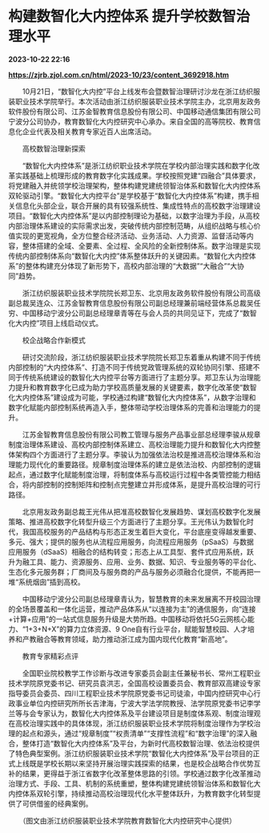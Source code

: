 # 构建数智化大内控体系 提升学校数智治理水平

**2023-10-22 22:16**

**https://zjrb.zjol.com.cn/html/2023-10/23/content_3692918.htm**

　　10月21日，“数智化大内控”平台上线发布会暨数智治理研讨沙龙在浙江纺织服装职业技术学院举行。本次活动由浙江纺织服装职业技术学院主办，北京用友政务软件股份有限公司、江苏金智教育信息股份有限公司、中国移动通信集团有限公司宁波分公司协办，教育数智化大内控研究中心承办。来自全国的高等院校、教育信息化企业代表及相关教育专家近百人出席活动。

　　高校数智治理新探索

　　“数智化大内控体系”是浙江纺织职业技术学院在学校内部治理实践和数字化改革实践基础上梳理形成的教育数字化实践成果。学校按照党建“四融合”具体要求，将党建融入并统领学校治理架构，整体构建党建统领智治体系和数智化大内控体系双轮驱动引擎。“数智化大内控平台”是学校基于“数智化大内控体系”构建，携手相关信息化头部企业，联合开展的具有较强系统性、集成性特点的高校数字治理建设项目。“数智化大内控体系”是以内部控制理论为基础，以数字治理为手段，从高校内部治理体系建设的实际需求出发，突破传统内部控制范畴，从组织战略与核心价值实现的更宽视角，全方位整合经济活动、业务活动、人力资源、监督活动等内容，整体搭建的全域、全要素、全过程、全风险的全新控制体系。数字治理是实现传统内部控制体系向“数智化大内控”体系整体跃升的关键因素。“数智化大内控体系”的整体构建充分体现了新形势下，高校内部治理的“大数据”“大融合”“大协同”趋势。

　　浙江纺织服装职业技术学院院长郑卫东、北京用友政务软件股份有限公司高级副总裁吴连众、江苏金智教育信息股份有限公司副总经理兼前端经营体系总裁吴任穷、中国移动宁波分公司副总经理章青等在与会人员的共同见证下，完成了“数智化大内控”项目上线启动仪式。

　　校企战略合作新模式

　　研讨交流阶段，浙江纺织服装职业技术学院院长郑卫东着重从构建不同于传统内部控制的“大内控体系”、打造不同于传统党政管理系统的双轮协同引擎、搭建不同于传统系统建设的数智化大内控平台等方面进行了主题分享。郑卫东认为治理能力提升和教育数字化已成为助力学校高质量发展的关键要素，数字化改革使“数智化大内控体系”建设成为可能，学校通过构建“数智化大内控体系”，从数字治理和数字化赋能内部控制系统再造入手，整体带动学校治理体系的完善和治理能力的提升。

　　江苏金智教育信息股份有限公司教工管理与服务产品事业部总经理李骏从规章制度治理体系建设、高校内部控制体系建立、高校治理能力提升和数智化大内控整体架构四个方面进行了主题分享。李骏认为加强依法治校是推进高校治理体系和治理能力现代化的重要路径。规章制度治理体系的建立是依法治校、内部控制的逻辑起点，通过数字化赋能制度治理，将制度体系与高校运行过程中各类管控能力相结合，将内部控制的控制矩阵和控制点完整建立并形成体系，是提升高校治理的可行路径。

　　北京用友政务副总裁王光伟从把准高校数智化发展趋势、谋划高校数字化发展策略、推进高校数字化转型升级三个方面进行了主题分享。王光伟认为数智化时代，我国高校服务的产品结构与形态正发生着巨大变化，平台底座变得越发重要、多元、强大；提供的服务也从流程应用服务，向流程应用服务（pSaaS）与数据应用服务（dSaaS）相融合的结构转变；形态上从工具型、套件式应用系统，跃升为融工具、能力、资源服务、应用、业务、数据、知识、专业服务等的平台化、生态化多元服务群；厂商间及与服务商的产品与服务必须融合化提供，不能再把一堆“系统烟囱”插到高校。

　　中国移动宁波分公司副总经理章青认为，智慧教育的未来发展离不开校园治理的全场景覆盖和一体化运营，推动产品体系从“以连接为主”的通信服务，向“连接+计算+应用”的一站式信息服务升级是大势所趋。中国移动将依托5G云网核心能力、“1+3+N+X”的算力立体资源、9 One自有行业平台，赋能智慧校园、人才培养和产教融合等教育领域，助力推动浙江成为国内现代化教育“新高地”。

　　教育专家精彩点评

　　全国职业院校教学工作诊断与改进专家委员会副主任兼秘书长、常州工程职业技术学院原党委书记、研究员袁洪志，全国高校设置委员会、教育部双高建设专家指导委员会委员、四川工程职业技术学院原党委书记司徒渝，中国内控研究中心行政事业单位内控研究所所长吉津海，宁波大学法学院教授、法学院原党委书记李学兰等与会专家认为，数智化大内控体系及平台建设项目是制度体系观、制度治理观在高校治理实践中的具体体现，浙江纺织服装职业技术学院将制度治理作为学校治理的起点和源头，通过“规章制度”“权责清单”“支撑性流程”和“数字治理”的深入融合，整体打造“数智化大内控体系”及平台，为新时代高校数智治理、依法治校提供了特色典型案例。浙江纺织服装职业技术学院“数智化大内控体系”及平台项目的正式上线既是学校长期以来坚持开展治理实践探索的结果，也是校企战略合作优势互补的结果，更得益于浙江省数字化改革整体思路的引领。学校通过数字化改革推动治理方式、手段、工具、机制的系统重塑，整体构建党建统领智治体系和数智化大内控体系双轮引擎，持续推动高校治理现代化水平整体跃升，为教育数字化转型提供了可供借鉴的经典案例。

　　（图文由浙江纺织服装职业技术学院教育数智化大内控研究中心提供）